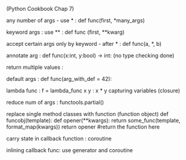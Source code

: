 
(Python Cookbook Chap 7)

any number of args - use * : def func(first, *many_args)

keyword args : use ** : def func (first, **kwarg)

accept certain args only by keyword - after * :  def func(a, *, b)

annotate arg : def func(x:int, y:bool) -> int: (no type checking done)

return multiple values : 

default args : def func(arg_with_def = 42):

lambda func :  f = lambda_func x y : x * y
capturing variables (closure) 

reduce num of args : functools.partial()

replace single method classes with function (function object)
def funcobj(template):
    def opener(**kwargs):
        return some_func(template, format_map(kwargs))
    return opener #return the function here

carry state in callback function : coroutine

inlining callback func: use generator and coroutine

